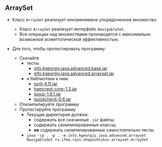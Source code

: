 ## ArraySet
* Класс `ArraySet` реализует неизменяемое упорядоченное множество.
    * Класс `ArraySet` реализует интерфейс `NavigableSet`.
    * Все операции над множествами производятся с максимально возможной асимптотической эффективностью.
    
* Для того, чтобы протестировать программу:
   * Скачайте
      * тесты
          * [info.kgeorgiy.java.advanced.base.jar](artifacts/info.kgeorgiy.java.advanced.base.jar)
          * [info.kgeorgiy.java.advanced.arrayset.jar](artifacts/info.kgeorgiy.java.advanced.arrayset.jar)
      * и библиотеки к ним:
          * [junit-4.11.jar](lib/junit-4.11.jar)
          * [hamcrest-core-1.3.jar](lib/hamcrest-core-1.3.jar)
          * [jsoup-1.8.1.jar](lib/jsoup-1.8.1.jar)
          * [quickcheck-0.6.jar](lib/quickcheck-0.6.jar)
   * Откомпилируйте программу
   * Протестируйте программу
      * Текущая директория должна:
         * содержать все скачанные `.jar` файлы;
         * содержать скомпилированные классы;
         * __не__ содержать скомпилированные самостоятельно тесты.
      * ```java -cp . -p . -m info.kgeorgiy.java.advanced.arrayset NavigableSet ru.ifmo.rain.shaposhnikov.arrayset.ArraySet```